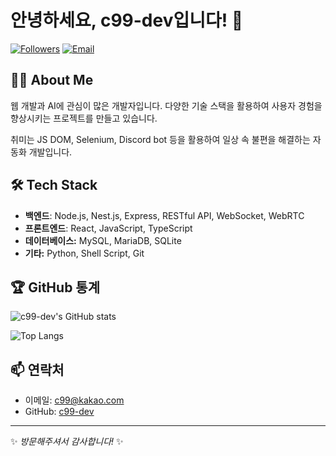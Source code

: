 # 안녕하세요, c99-dev입니다! 👋

[![Followers](https://img.shields.io/github/followers/c99-dev?style=social)](https://github.com/c99-dev?tab=followers)
[![Email](https://img.shields.io/badge/Email-c99%40kakao.com-orange)](mailto:c99@kakao.com)

## 🧑‍💻 About Me

웹 개발과 AI에 관심이 많은 개발자입니다. 다양한 기술 스택을 활용하여 사용자 경험을 향상시키는 프로젝트를 만들고 있습니다.

취미는 JS DOM, Selenium, Discord bot 등을 활용하여 일상 속 불편을 해결하는 자동화 개발입니다.

## 🛠️ Tech Stack

- **백엔드**: Node.js, Nest.js, Express, RESTful API, WebSocket, WebRTC
- **프론트엔드**: React, JavaScript, TypeScript
- **데이터베이스:** MySQL, MariaDB, SQLite
- **기타:** Python, Shell Script, Git

## 🏆 GitHub 통계

![c99-dev's GitHub stats](https://github-readme-stats.vercel.app/api?username=c99-dev&show_icons=true&theme=radical)

![Top Langs](https://github-readme-stats.vercel.app/api/top-langs/?username=c99-dev&layout=compact&theme=radical)

## 📫 연락처

- 이메일: [c99@kakao.com](mailto:c99@kakao.com)
- GitHub: [c99-dev](https://github.com/c99-dev)

---

✨ _방문해주셔서 감사합니다!_ ✨
